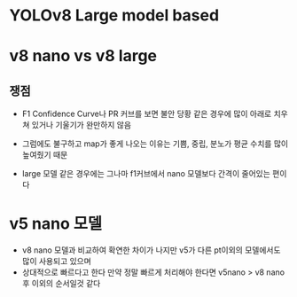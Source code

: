 # YOLOv8 Large model based

# v8 nano vs v8 large 

## 쟁점
- F1 Confidence Curve나  PR 커브를 보면 불안 당황 같은 경우에 많이 아래로 치우쳐 있거나 기울기가 완만하지 않음
- 그럼에도 불구하고 map가 좋게 나오는 이유는 기쁨, 중립, 분노가 평균 수치를 많이 높여줬기 때문

- large 모델 같은 경우에는 그나마 f1커브에서 nano 모델보다 간격이 줄어있는 편이다 


# v5 nano 모델

- v8 nano 모델과 비교하여 확연한 차이가 나지만 v5가 다른 pt이외의 모델에서도 많이 사용되고 있으며 
- 상대적으로 빠르다고 한다 만약 정말 빠르게 처리해야 한다면 v5nano > v8 nano 후 이외의 순서일것 같다